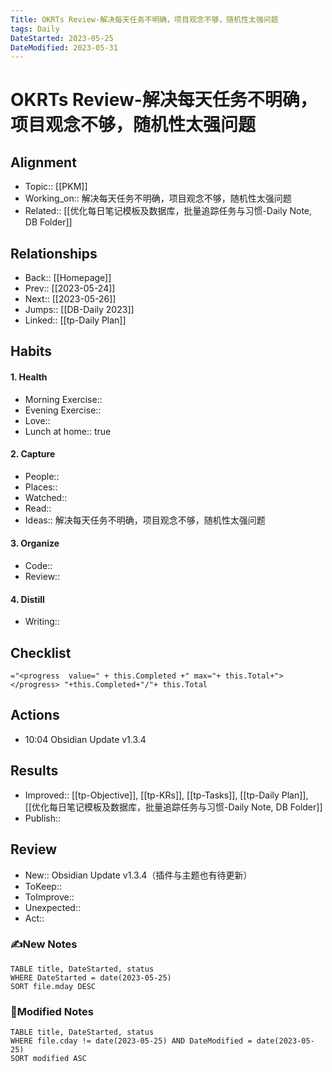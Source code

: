 ```yaml
---
Title: OKRTs Review-解决每天任务不明确，项目观念不够，随机性太强问题
tags: Daily
DateStarted: 2023-05-25
DateModified: 2023-05-31
---
```

# OKRTs Review-解决每天任务不明确，项目观念不够，随机性太强问题
## Alignment
- Topic:: [[PKM]]
- Working_on:: 解决每天任务不明确，项目观念不够，随机性太强问题
- Related:: [[优化每日笔记模板及数据库，批量追踪任务与习惯-Daily Note, DB Folder]]
## Relationships
- Back:: [[Homepage]]
- Prev:: [[2023-05-24]]
- Next:: [[2023-05-26]]
- Jumps:: [[DB-Daily 2023]]
- Linked:: [[tp-Daily Plan]]
## Habits
#### 1. Health
- Morning Exercise:: 
- Evening Exercise::
- Love::
- Lunch at home:: true
#### 2. Capture
- People:: 
- Places::
- Watched::
- Read:: 
- Ideas:: 解决每天任务不明确，项目观念不够，随机性太强问题
#### 3. Organize
- Code::
- Review::  
#### 4. Distill
- Writing::
## Checklist
`="<progress  value=" + this.Completed +" max="+ this.Total+"></progress> "+this.Completed+"/"+ this.Total`

## Actions
- 10:04 Obsidian Update v1.3.4
## Results 
- Improved:: [[tp-Objective]], [[tp-KRs]], [[tp-Tasks]], [[tp-Daily Plan]], [[优化每日笔记模板及数据库，批量追踪任务与习惯-Daily Note, DB Folder]]
- Publish:: 
## Review
- New:: Obsidian Update v1.3.4（插件与主题也有待更新）
- ToKeep::  
- ToImprove::  
- Unexpected::  
- Act::
### ✍️New Notes

```dataview
TABLE title, DateStarted, status
WHERE DateStarted = date(2023-05-25)
SORT file.mday DESC
```

### 📝Modified Notes

```dataview
TABLE title, DateStarted, status
WHERE file.cday != date(2023-05-25) AND DateModified = date(2023-05-25)
SORT modified ASC
```
